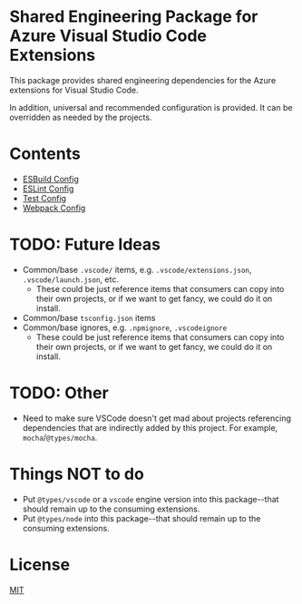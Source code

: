 # Shared Engineering Package for Azure Visual Studio Code Extensions

This package provides shared engineering dependencies for the Azure extensions for Visual Studio Code.

In addition, universal and recommended configuration is provided. It can be overridden as needed by the projects.

# Contents

- [ESBuild Config](./src/esbuild/README.md)
- [ESLint Config](./src/eslint/README.md)
- [Test Config](./src/vscode-test/README.md)
- [Webpack Config](./src/webpack/README.md)

# TODO: Future Ideas

- Common/base `.vscode/` items, e.g. `.vscode/extensions.json`, `.vscode/launch.json`, etc.
  - These could be just reference items that consumers can copy into their own projects, or if we want to get fancy, we could do it on install.
- Common/base `tsconfig.json` items
- Common/base ignores, e.g. `.npmignore`, `.vscodeignore`
  - These could be just reference items that consumers can copy into their own projects, or if we want to get fancy, we could do it on install.

# TODO: Other

- Need to make sure VSCode doesn't get mad about projects referencing dependencies that are indirectly added by this project. For example, `mocha`/`@types/mocha`.

# Things NOT to do

- Put `@types/vscode` or a `vscode` engine version into this package--that should remain up to the consuming extensions.
- Put `@types/node` into this package--that should remain up to the consuming extensions.

# License

[MIT](LICENSE.md)
